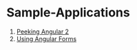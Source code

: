 # Sample-Applications

<div>
  <ol list-style="1">
    <li><a href="https://github.com/durgaprasad95/Sample-Applications/tree/FIRST_ANGULAR2_APP">Peeking Angular 2</a></li>
    <li><a href="https://github.com/durgaprasad95/Sample-Applications/tree/ANGULAR_FORMS">Using Angular Forms</a></li>
  </ol>
</div>
